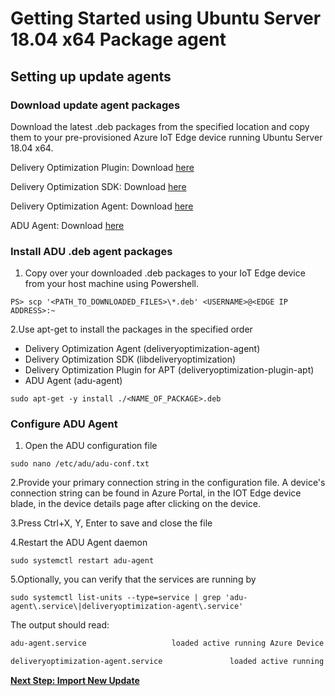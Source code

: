 # Getting Started using Ubuntu Server 18.04 x64 Package agent

## Setting up update agents

### Download update agent packages

Download the latest .deb packages from the specified location and copy them to
your pre-provisioned Azure IoT Edge device running Ubuntu Server 18.04 x64.

Delivery Optimization Plugin: Download [here](https://github.com/microsoft/do-client/releases)

Delivery Optimization SDK: Download [here](https://github.com/microsoft/do-client/releases)

Delivery Optimization Agent: Download [here](https://github.com/microsoft/do-client/releases)

ADU Agent: Download [here](https://github.com/Azure/adu-private-preview/releases)

### Install ADU .deb agent packages

1. Copy over your downloaded .deb packages to your IoT Edge device from your host machine using Powershell.

```shell
PS> scp '<PATH_TO_DOWNLOADED_FILES>\*.deb' <USERNAME>@<EDGE IP ADDRESS>:~
```

2.Use apt-get to install the packages in the specified order

* Delivery Optimization Agent (deliveryoptimization-agent)
* Delivery Optimization SDK (libdeliveryoptimization)
* Delivery Optimization Plugin for APT (deliveryoptimization-plugin-apt)
* ADU Agent (adu-agent)

```shell
sudo apt-get -y install ./<NAME_OF_PACKAGE>.deb
```

### Configure ADU Agent

1. Open the ADU configuration file

```shell
sudo nano /etc/adu/adu-conf.txt
```

2.Provide your primary connection string in the configuration file. A device's connection string can be found in Azure Portal, in the IOT Edge device blade, in the device details page after clicking on the device.

3.Press Ctrl+X, Y, Enter to save and close the file

4.Restart the ADU Agent daemon

```shell
sudo systemctl restart adu-agent
```

5.Optionally, you can verify that the services are running by

```shell
sudo systemctl list-units --type=service | grep 'adu-agent\.service\|deliveryoptimization-agent\.service'
```

The output should read:

```markdown
adu-agent.service                   loaded active running Azure Device Update Agent daemon.

deliveryoptimization-agent.service               loaded active running deliveryoptimization-agent.service: Performs content delivery optimization tasks   `
```


**[Next Step: Import New Update](./how-to-import-quickstart.md)**
